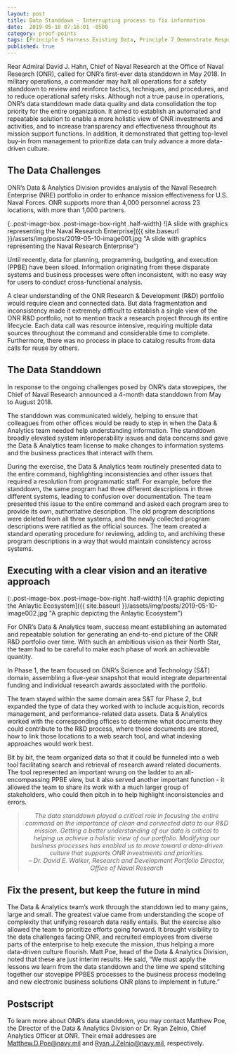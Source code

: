 ```yaml
---
layout: post
title: Data Standdown - Interrupting process to fix information
date:  2019-05-10 07:16:01 -0500
category: proof-points
tags: [Principle 5 Harness Existing Data, Principle 7 Demonstrate Responsiveness, Practice 1 Identify Data Needs to Answer Key Agency Questions, Practice 2 Assess and Balance the Needs of Stakeholders, Practice 4 Use Data to Guide Decision-Making, Practice 7 Use Data to Increase Accountability, Practice 11 Prioritize Data Governance, Practice 17 Recognize the Value of Data Assets, Practice 28 Align Quality with Intended Use, Practice 30 Communicate Planned and Potential Uses of Data, Practice 32 Harness Safe Data Linkage, Collaboration, Process Redesign]
published: true
---
```


Rear Admiral David J. Hahn, Chief of Naval Research at the Office of Naval Research (ONR), called for ONR’s first-ever data standdown in May 2018. In military operations, a commander may halt all operations for a safety standdown to review and reinforce tactics, techniques, and procedures, and to reduce operational safety risks. Although not a true pause in operations, ONR’s data standdown made data quality and data consolidation the top priority for the entire organization. It aimed to establish an automated and repeatable solution to enable a more holistic view of ONR investments and activities, and to increase transparency and effectiveness throughout its mission support functions. In addition, it demonstrated that getting top-level buy-in from management to prioritize data can truly advance a more data-driven culture.

## The Data Challenges

ONR’s Data & Analytics Division provides analysis of the Naval Research Enterprise (NRE) portfolio in order to enhance mission effectiveness for U.S. Naval Forces. ONR supports more than 4,000 personnel across 23 locations, with more than 1,000 partners.

{:.post-image-box .post-image-box-right .half-width}
![A slide with graphics representing the Naval Research Enterprise]({{ site.baseurl }}/assets/img/posts/2019-05-10-image001.jpg "A slide with graphics representing the Naval Research Enterprise")

Until recently, data for planning, programming, budgeting, and execution (PPBE) have been siloed. Information originating from these disparate systems and business processes were often inconsistent, with no easy way for users to conduct cross-functional analysis.

A clear understanding of the ONR Research & Development (R&D) portfolio would require clean and connected data. But data fragmentation and inconsistency made it extremely difficult to establish a single view of the ONR R&D portfolio, not to mention track a research project through its entire lifecycle. Each data call was resource intensive, requiring multiple data sources throughout the command and considerable time to complete. Furthermore, there was no process in place to catalog results from data calls for reuse by others.

## The Data Standdown

In response to the ongoing challenges posed by ONR’s data stovepipes, the Chief of Naval Research announced a 4-month data standdown from May to August 2018.

The standdown was communicated widely, helping to ensure that colleagues from other offices would be ready to step in when the Data & Analytics team needed help understanding information. The standdown broadly elevated system interoperability issues and data concerns and gave the Data & Analytics team license to make changes to information systems and the business practices that interact with them.

During the exercise, the Data & Analytics team routinely presented data to the entire command, highlighting inconsistencies and other issues that required a resolution from programmatic staff. For example, before the standdown, the same program had three different descriptions in three different systems, leading to confusion over documentation. The team presented this issue to the entire command and asked each program area to provide its own, authoritative description. The old program descriptions were deleted from all three systems, and the newly collected program descriptions were ratified as the official sources. The team created a standard operating procedure for reviewing, adding to, and archiving these program descriptions in a way that would maintain consistency across systems.

## Executing with a clear vision and an iterative approach

{:.post-image-box .post-image-box-right .half-width}
![A graphic depicting the Anlaytic Ecosystem]({{ site.baseurl }}/assets/img/posts/2019-05-10-image002.jpg "A graphic depicting the Anlaytic Ecosystem")

For ONR’s Data & Analytics team, success meant establishing an automated and repeatable solution for generating an end-to-end picture of the ONR R&D portfolio over time. With such an ambitious vision as their North Star, the team had to be careful to make each phase of work an achievable quantity.

In Phase 1, the team focused on ONR’s Science and Technology (S&T) domain, assembling a five-year snapshot that would integrate departmental funding and individual research awards associated with the portfolio.

The team stayed within the same domain area S&T for Phase 2, but expanded the type of data they worked with to include acquisition, records management, and performance-related data assets. Data & Analytics worked with the corresponding offices to determine what documents they could contribute to the R&D process, where those documents are stored, how to link those locations to a web search tool, and what indexing approaches would work best.

Bit by bit, the team organized data so that it could be funneled into a web tool facilitating search and retrieval of research award related documents. The tool represented an important wrung on the ladder to an all-encompassing PPBE view, but it also served another important function - it allowed the team to share its work with a much larger group of stakeholders, who could then pitch in to help highlight inconsistencies and errors.

<blockquote style="text-align:center; font-style:italic">
The data standdown played a critical role in focusing the entire command on the importance of clean and connected data to our R&D mission. Getting a better understanding of our data is critical to helping us achieve a holistic view of our portfolio. Modifying our business processes has enabled us to move toward a data-driven culture that supports ONR investments and priorities.
<br>
– Dr. David E. Walker, Research and Development Portfolio Director, Office of Naval Research
</blockquote>

## Fix the present, but keep the future in mind

The Data & Analytics team’s work through the standdown led to many gains, large and small. The greatest value came from understanding the scope of complexity that unifying research data really entails. But the exercise also allowed the team to prioritize efforts going forward. It brought visibility to the data challenges facing ONR, and recruited employees from diverse parts of the enterprise to help execute the mission, thus helping a more data-driven culture flourish. Matt Poe, head of the Data & Analytics Division, noted that these are just interim results. He said, “We must apply the lessons we learn from the data standdown and the time we spend stitching together our stovepipe PPBES processes to the business process modeling and new electronic business solutions ONR plans to implement in future.”

## Postscript

To learn more about ONR’s data standdown, you may contact Matthew Poe, the Director of the Data & Analytics Division or Dr. Ryan Zelnio, Chief Analytics Officer at ONR. Their email addresses are [Matthew.D.Poe@navy.mil](mailto:Matthew.D.Poe@navy.mil) and [Ryan.J.Zelnio@navy.mil](mailto:Ryan.J.Zelnio@navy.mil), respectively.
